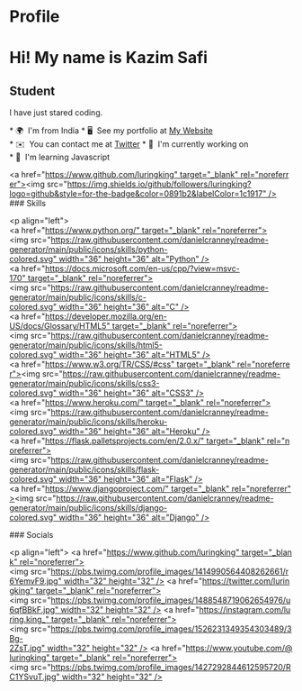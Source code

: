 # Profile

Hi! My name is Kazim Safi 
 ================================================================================================================================== 
  
 Student  
 -------

 I have just stared coding.

* 🌍  I'm from India
* 🖥️  See my portfolio at [My Website]()
* ✉️  You can contact me at [Twitter](https://twiter.com/luringking)
* 🚀  I'm currently working on []()
* 🧠  I'm learning Javascript 
  
 <a href="https://www.github.com/luringking" target="_blank" rel="noreferrer"><img 
 src="https://img.shields.io/github/followers/luringking?logo=github&style=for-the-badge&color=0891b2&labelColor=1c1917" /></a> 
 ### Skills 
  
 <p align="left"> 
 <a href="https://www.python.org/" target="_blank" rel="noreferrer"><img src="https://raw.githubusercontent.com/danielcranney/readme-generator/main/public/icons/skills/python-colored.svg" width="36" height="36" alt="Python" /></a> 
 <a href="https://docs.microsoft.com/en-us/cpp/?view=msvc-170" target="_blank" rel="noreferrer"><img src="https://raw.githubusercontent.com/danielcranney/readme-generator/main/public/icons/skills/c-colored.svg" width="36" height="36" alt="C" /></a> 
 <a href="https://developer.mozilla.org/en-US/docs/Glossary/HTML5" target="_blank" rel="noreferrer"><img src="https://raw.githubusercontent.com/danielcranney/readme-generator/main/public/icons/skills/html5-colored.svg" width="36" height="36" alt="HTML5" /></a> 
 <a href="https://www.w3.org/TR/CSS/#css" target="_blank" rel="noreferrer"><img src="https://raw.githubusercontent.com/danielcranney/readme-generator/main/public/icons/skills/css3-colored.svg" width="36" height="36" alt="CSS3" /></a> 
 <a href="https://www.heroku.com/" target="_blank" rel="noreferrer"><img src="https://raw.githubusercontent.com/danielcranney/readme-generator/main/public/icons/skills/heroku-colored.svg" width="36" height="36" alt="Heroku" /></a> 
 <a href="https://flask.palletsprojects.com/en/2.0.x/" target="_blank" rel="noreferrer"><img src="https://raw.githubusercontent.com/danielcranney/readme-generator/main/public/icons/skills/flask-colored.svg" width="36" height="36" alt="Flask" /></a> 
 <a href="https://www.djangoproject.com/" target="_blank" rel="noreferrer"><img src="https://raw.githubusercontent.com/danielcranney/readme-generator/main/public/icons/skills/django-colored.svg" width="36" height="36" alt="Django" /></a> 
 </p> 
  
 ### Socials 
  
 <p align="left"> <a href="https://www.github.com/luringking" target="_blank" rel="noreferrer"><img src="https://pbs.twimg.com/profile_images/1414990564408262661/r6YemvF9.jpg" width="32" height="32" /></a> <a href="https://twitter.com/luringking" target="_blank" rel="noreferrer"><img src="https://pbs.twimg.com/profile_images/1488548719062654976/u6qfBBkF.jpg" width="32" height="32" /></a> <a href="https://instagram.com/luring.king_" target="_blank" rel="noreferrer"><img src="https://pbs.twimg.com/profile_images/1526231349354303489/3Bg-2ZsT.jpg" width="32" height="32" /></a> <a href="https://www.youtube.com/@luringking" target="_blank" rel="noreferrer"><img src="https://pbs.twimg.com/profile_images/1427292844612595720/RC1YSvuT.jpg" width="32" height="32" /></a></p> 
